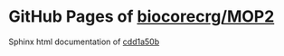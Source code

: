 GitHub Pages of [biocorecrg/MOP2](https://github.com/biocorecrg/MOP2.git)
===
Sphinx html documentation of [cdd1a50b](https://github.com/biocorecrg/MOP2/tree/cdd1a50bd1c346a48c327e57143a1ea729609cc0)
